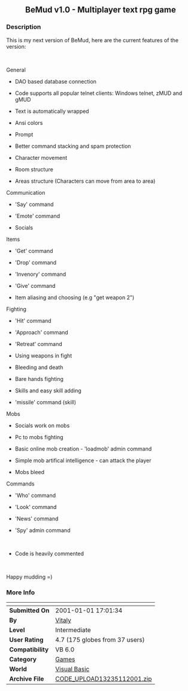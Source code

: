 ﻿<div align="center">

## BeMud v1\.0 \- Multiplayer text rpg game


</div>

### Description

This is my next version of BeMud, here are the current features of the version:<br>

<br>

General<br>

- DAO based database connection<br>

- Code supports all popular telnet clients: Windows telnet, zMUD and gMUD<br>

- Text is automatically wrapped<br>

- Ansi colors<br>

- Prompt<br>

- Better command stacking and spam protection<br>

- Character movement<br>

- Room structure<br>

- Areas structure (Characters can move from area to area)<br>

Communication<br>

- 'Say' command<br>

- 'Emote' command<br>

- Socials<br>

Items<br>

- 'Get' command<br>

- 'Drop' command<br>

- 'Invenory' command<br>

- 'Give' command<br>

- Item aliasing and choosing (e.g "get weapon 2")<br>

Fighting<br>

- 'Hit' command<br>

- 'Approach' command<br>

- 'Retreat' command<br>

- Using weapons in fight<br>

- Bleeding and death<br>

- Bare hands fighting<br>

- Skills and easy skill adding<br>

- 'missile' command (skill)<br>

Mobs<br>

- Socials work on mobs<br>

- Pc to mobs fighting<br>

- Basic online mob creation - 'loadmob' admin command<br>

- Simple mob artifical intelligence - can attack the player<br>

- Mobs bleed<br>

Commands<br>

- 'Who' command<br>

- 'Look' command<br>

- 'News' command<br>

- 'Spy' admin command<br>

<br>

- Code is heavily commented<br>

<br>

Happy mudding =)
 
### More Info
 


<span>             |<span>
---                |---
**Submitted On**   |2001-01-01 17:01:34
**By**             |[Vitaly](https://github.com/Planet-Source-Code/PSCIndex/blob/master/ByAuthor/vitaly.md)
**Level**          |Intermediate
**User Rating**    |4.7 (175 globes from 37 users)
**Compatibility**  |VB 6\.0
**Category**       |[Games](https://github.com/Planet-Source-Code/PSCIndex/blob/master/ByCategory/games__1-38.md)
**World**          |[Visual Basic](https://github.com/Planet-Source-Code/PSCIndex/blob/master/ByWorld/visual-basic.md)
**Archive File**   |[CODE\_UPLOAD13235112001\.zip](https://github.com/Planet-Source-Code/vitaly-bemud-v1-0-multiplayer-text-rpg-game__1-14000/archive/master.zip)








